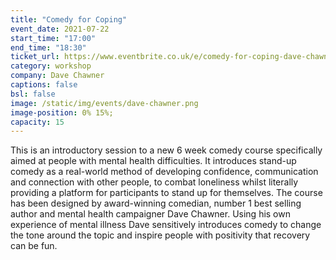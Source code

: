 ```yaml
---
title: "Comedy for Coping" 
event_date: 2021-07-22
start_time: "17:00"
end_time: "18:30"
ticket_url: https://www.eventbrite.co.uk/e/comedy-for-coping-dave-chawner-tickets-161678491721
category: workshop
company: Dave Chawner
captions: false
bsl: false
image: /static/img/events/dave-chawner.png
image-position: 0% 15%;
capacity: 15
---
```


This is an introductory session to a new 6 week comedy course specifically aimed at people with mental health difficulties. It introduces stand-up comedy as a real-world method of developing confidence, communication and connection with other people, to combat loneliness whilst literally providing a platform for participants to stand up for themselves. The course has been designed by award-winning comedian, number 1 best selling author and mental health campaigner Dave Chawner. Using his own experience of mental illness Dave sensitively introduces comedy to change the tone around the topic and inspire people with positivity that recovery can be fun. 